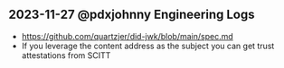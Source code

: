 ## 2023-11-27 @pdxjohnny Engineering Logs

- https://github.com/quartzjer/did-jwk/blob/main/spec.md
- If you leverage the content address as the subject you can get trust attestations from SCITT